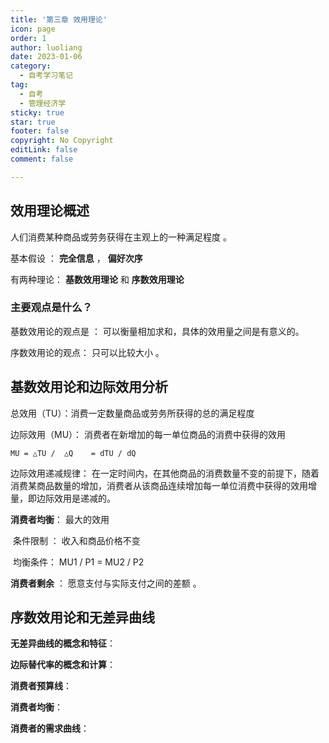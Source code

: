 ```yaml
---
title: '第三章 效用理论'
icon: page
order: 1
author: luoliang
date: 2023-01-06
category:
  - 自考学习笔记
tag:
  - 自考
  - 管理经济学
sticky: true
star: true
footer: false
copyright: No Copyright
editLink: false
comment: false

---
```


## 效用理论概述 

人们消费某种商品或劳务获得在主观上的一种满足程度   。 

基本假设 ： **完全信息**  ，  **偏好次序** 

有两种理论： **基数效用理论** 和 **序数效用理论**  

  ### 主要观点是什么？ 

基数效用论的观点是 ：  可以衡量相加求和，具体的效用量之间是有意义的。  

序数效用论的观点： 只可以比较大小 。 

## 基数效用论和边际效用分析

总效用（TU）：消费一定数量商品或劳务所获得的总的满足程度

边际效用（MU）： 消费者在新增加的每一单位商品的消费中获得的效用  

```
MU = △TU /  △Q    = dTU / dQ 
```

边际效用递减规律： 在一定时间内，在其他商品的消费数量不变的前提下，随着消费某商品数量的增加，消费者从该商品连续增加每一单位消费中获得的效用增量，即边际效用是递减的。

**消费者均衡**：  最大的效用

​     条件限制 ： 收入和商品价格不变  

​      均衡条件： MU1 / P1 =  MU2 / P2

**消费者剩余**  ：  愿意支付与实际支付之间的差额 。  

## 序数效用论和无差异曲线

**无差异曲线的概念和特征**： 

**边际替代率的概念和计算**：

**消费者预算线**：

**消费者均衡**：

**消费者的需求曲线**： 